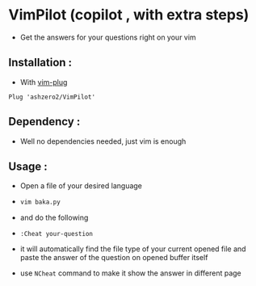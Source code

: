# VimPilot (copilot , with extra steps)

- Get the answers for your questions right on your vim
  

## Installation :

- With [vim-plug](https://github.com/junegunn/vim-plug)
  

```vim
Plug 'ashzero2/VimPilot'
```

## Dependency :

- Well no dependencies needed, just vim is enough
  

## Usage :

- Open a file of your desired language
  
- ```bash
  vim baka.py
  ```
  
- and do the following
  
- ```vim
  :Cheat your-question 
  ```
  
- it will automatically find the file type of your current opened file and paste the answer of the question on opened buffer itself
  
- use `NCheat` command to make it show the answer in different page
